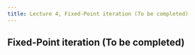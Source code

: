 ```yaml
---
title: Lecture 4, Fixed-Point iteration (To be completed)
---
```


## Fixed-Point iteration (To be completed)

